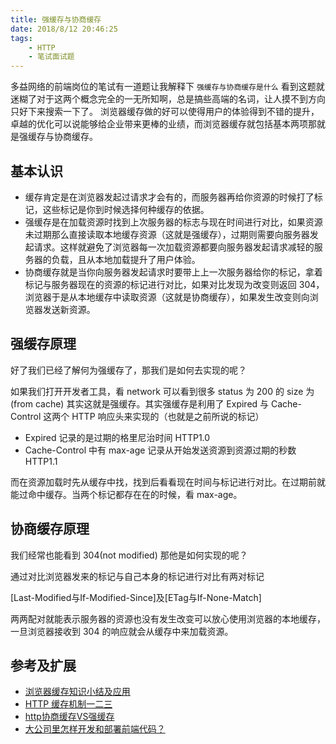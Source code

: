 ```yaml
---
title: 强缓存与协商缓存
date: 2018/8/12 20:46:25
tags: 
	- HTTP
	- 笔试面试题
---
```


多益网络的前端岗位的笔试有一道题让我解释下 `强缓存与协商缓存是什么` 看到这题就迷糊了对于这两个概念完全的一无所知啊，总是搞些高端的名词，让人摸不到方向只好下来搜索一下了。
浏览器缓存做的好可以使得用户的体验得到不错的提升，卓越的优化可以说能够给企业带来更棒的业绩，而浏览器缓存就包括基本两项那就是强缓存与协商缓存。
<!-- more -->

## 基本认识

- 缓存肯定是在浏览器发起过请求才会有的，而服务器再给你资源的时候打了标记，这些标记是你到时候选择何种缓存的依据。
- 强缓存是在加载资源时找到上次服务器的标志与现在时间进行对比，如果资源未过期那么直接读取本地缓存资源（这就是强缓存），过期则需要向服务器发起请求。这样就避免了浏览器每一次加载资源都要向服务器发起请求减轻的服务器的负载，且从本地加载提升了用户体验。
- 协商缓存就是当你向服务器发起请求时要带上上一次服务器给你的标记，拿着标记与服务器现在的资源的标记进行对比，如果对比发现为改变则返回 304，浏览器于是从本地缓存中读取资源（这就是协商缓存），如果发生改变则向浏览器发送新资源。

## 强缓存原理

好了我们已经了解何为强缓存了，那我们是如何去实现的呢？

如果我们打开开发者工具，看  network 可以看到很多 status 为 200 的 size 为 (from cache) 其实这就是强缓存。其实强缓存是利用了 Expired 与 Cache-Control 这两个 HTTP 响应头来实现的（也就是之前所说的标记）

- Expired 记录的是过期的格里尼治时间 HTTP1.0
- Cache-Control 中有 max-age 记录从开始发送资源到资源过期的秒数 HTTP1.1

而在资源加载时先从缓存中找，找到后看看现在时间与标记进行对比。在过期前就能过命中缓存。当两个标记都存在在的时候，看 max-age。

## 协商缓存原理

我们经常也能看到 304(not modified) 那他是如何实现的呢？

通过对比浏览器发来的标记与自己本身的标记进行对比有两对标记

[Last-Modified与If-Modified-Since]及[ETag与If-None-Match]

两两配对就能表示服务器的资源也没有发生改变可以放心使用浏览器的本地缓存，一旦浏览器接收到 304 的响应就会从缓存中来加载资源。

## 参考及扩展

- [浏览器缓存知识小结及应用](https://www.cnblogs.com/lyzg/p/5125934.html)
- [HTTP 缓存机制一二三](https://zhuanlan.zhihu.com/p/29750583)
- [http协商缓存VS强缓存](https://www.cnblogs.com/wonyun/p/5524617.html)
- [大公司里怎样开发和部署前端代码？](https://www.zhihu.com/question/20790576)

